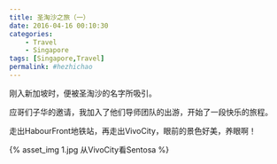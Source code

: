 ```yaml
---
title: 圣淘沙之旅（一）
date: 2016-04-16 00:10:30
categories: 
	- Travel
	- Singapore
tags: [Singapore,Travel]
permalink: #hezhichao
---
```

刚入新加坡时，便被圣淘沙的名字所吸引。

应哥们子华的邀请，我加入了他们导师团队的出游，开始了一段快乐的旅程。

走出HabourFront地铁站，再走出VivoCity，眼前的景色好美，养眼啊！
<!-- more -->
{% asset_img 1.jpg 从VivoCity看Sentosa %}
